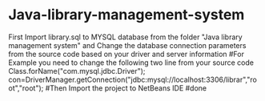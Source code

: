 # Java-library-management-system
First Import library.sql to MYSQL database from the folder "Java library management system" and 
Change the database connection parameters from the source code based on your driver and server information 
          #For Example you need to change the following two line from your source code 
                   Class.forName("com.mysql.jdbc.Driver");
                   con=DriverManager.getConnection("jdbc:mysql://localhost:3306/librar","root","root");
#Then Import the project to NetBeans IDE 
#done
